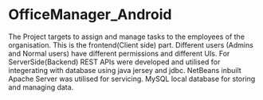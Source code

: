 # OfficeManager_Android
The Project targets to assign and manage tasks to the employees of the organisation.
This is the frontend(Client side) part.
Different users (Admins and Normal users) have different permissions and different UIs.
For ServerSide(Backend) REST APIs were developed and utilised for integerating with database using java jersey and jdbc.
NetBeans inbuilt Apache Server was utilised for servicing. 
MySQL local database for storing and managing data.

